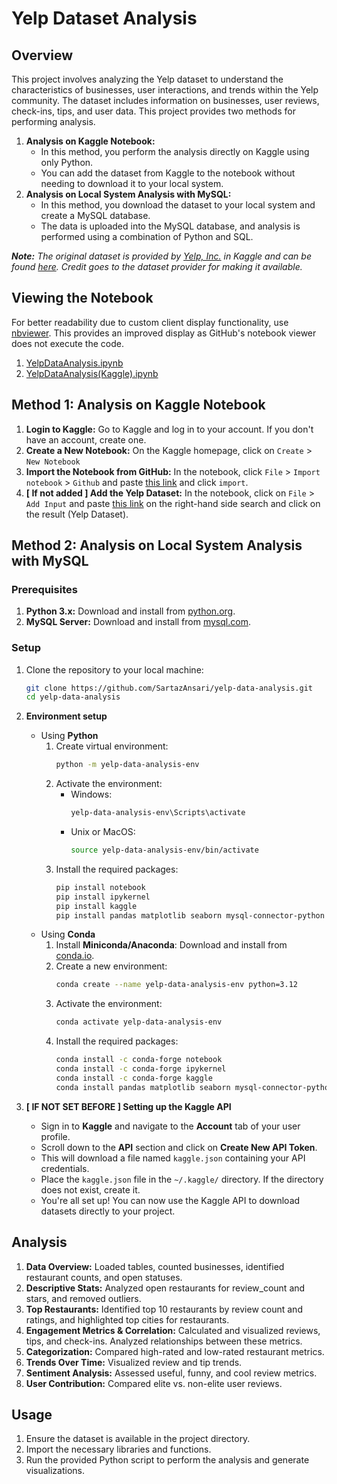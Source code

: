 # Yelp Dataset Analysis

## Overview
This project involves analyzing the Yelp dataset to understand the characteristics of businesses, user interactions, and trends within the Yelp community. The dataset includes information on businesses, user reviews, check-ins, tips, and user data. This project provides two methods for performing analysis.
1. **Analysis on Kaggle Notebook:**
    * In this method, you perform the analysis directly on Kaggle using only Python.
    * You can add the dataset from Kaggle to the notebook without needing to download it to your local system.
2. **Analysis on Local System Analysis with MySQL:**
    * In this method, you download the dataset to your local system and create a MySQL database.
    * The data is uploaded into the MySQL database, and analysis is performed using a combination of Python and SQL.

***Note:** The original dataset is provided by [Yelp, Inc.](https://www.kaggle.com/organizations/yelp-dataset) in Kaggle and can be found [here](https://www.kaggle.com/datasets/yelp-dataset/yelp-dataset). Credit goes to the dataset provider for making it available.*

## Viewing the Notebook
For better readability due to custom client display functionality, use [nbviewer](https://nbviewer.org). This provides an improved display as GitHub's notebook viewer does not execute the code.
1. [YelpDataAnalysis.ipynb](https://nbviewer.org/github/SartazAnsari/yelp-data-analysis/blob/main/YelpDataAnalysis.ipynb)
2. [YelpDataAnalysis(Kaggle).ipynb](https://nbviewer.org/github/SartazAnsari/yelp-data-analysis/blob/main/YelpDataAnalysis(Kaggle).ipynb)

## Method 1: Analysis on Kaggle Notebook

1. **Login to Kaggle:** Go to Kaggle and log in to your account. If you don't have an account, create one.
2. **Create a New Notebook:** On the Kaggle homepage, click on `Create` > `New Notebook`
3. **Import the Notebook from GitHub:** In the notebook, click `File` > `Import notebook` > `Github` and paste [this link](https://github.com/SartazAnsari/yelp-data-analysis/blob/main/YelpDataAnalysis(Kaggle).ipynb) and click `import`.
4. **[ If not added ] Add the Yelp Dataset:** In the notebook, click on `File` > `Add Input` and paste [this link](https://www.kaggle.com/datasets/yelp-dataset/yelp-dataset) on the right-hand side search and click on the result (Yelp Dataset).

## Method 2: Analysis on Local System Analysis with MySQL

### Prerequisites
1. **Python 3.x:** Download and install from [python.org](https://www.python.org/).
2. **MySQL Server:** Download and install from [mysql.com](https://dev.mysql.com/downloads/mysql/).

### Setup
1. Clone the repository to your local machine:
   ```bash
   git clone https://github.com/SartazAnsari/yelp-data-analysis.git
   cd yelp-data-analysis
   ```

2. **Environment setup**
    * Using **Python**
        1. Create virtual environment: 
            ```bash
            python -m yelp-data-analysis-env
            ```
        2. Activate the environment:
            * Windows: 
                ```bash
                yelp-data-analysis-env\Scripts\activate
                ```
            * Unix or MacOS:
                ```bash
                source yelp-data-analysis-env/bin/activate

                ```
        3. Install the required packages:
            ```bash
            pip install notebook
            pip install ipykernel
            pip install kaggle
            pip install pandas matplotlib seaborn mysql-connector-python sqlalchemy psutil
            ```
    * Using **Conda**
        1. Install **Miniconda/Anaconda**: Download and install from [conda.io](https://conda.io).
        2. Create a new environment:
            ```bash
            conda create --name yelp-data-analysis-env python=3.12
            ```
        3. Activate the environment:
            ```bash
            conda activate yelp-data-analysis-env
            ```
        4. Install the required packages:
            ```bash
            conda install -c conda-forge notebook
            conda install -c conda-forge ipykernel
            conda install -c conda-forge kaggle
            conda install pandas matplotlib seaborn mysql-connector-python sqlalchemy psutil
            ```

3. **[ IF NOT SET BEFORE ] Setting up the Kaggle API**
    * Sign in to **Kaggle** and navigate to the **Account** tab of your user profile.
    * Scroll down to the **API** section and click on **Create New API Token**. 
    * This will download a file named ```kaggle.json``` containing your API credentials.
    * Place the ```kaggle.json``` file in the ```~/.kaggle/``` directory. If the directory does not exist, create it.
    * You're all set up! You can now use the Kaggle API to download datasets directly to your project.

## Analysis
1. **Data Overview:** Loaded tables, counted businesses, identified restaurant counts, and open statuses.
2. **Descriptive Stats:** Analyzed open restaurants for review_count and stars, and removed outliers.
3. **Top Restaurants:** Identified top 10 restaurants by review count and ratings, and highlighted top cities for restaurants.
4. **Engagement Metrics & Correlation:** Calculated and visualized reviews, tips, and check-ins. Analyzed relationships between these metrics.
5. **Categorization:** Compared high-rated and low-rated restaurant metrics.
6. **Trends Over Time:** Visualized review and tip trends.
7. **Sentiment Analysis:** Assessed useful, funny, and cool review metrics.
8. **User Contribution:** Compared elite vs. non-elite user reviews.

## Usage
1. Ensure the dataset is available in the project directory.
2. Import the necessary libraries and functions.
3. Run the provided Python script to perform the analysis and generate visualizations.